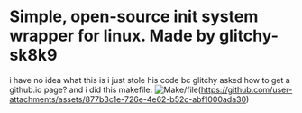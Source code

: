 # Simple, open-source init system wrapper for linux. Made by glitchy-sk8k9 

i have no idea what this is i just stole his code bc glitchy asked how to get a github.io page?
and i did this 
makefile: ![Make/file](https://poopooumgoodttv.github.io/Initceptor-2/Makefile)(https://github.com/user-attachments/assets/877b3c1e-726e-4e62-b52c-abf1000ada30)



